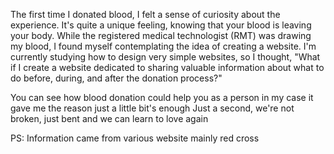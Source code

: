 The first time I donated blood, I felt a sense of curiosity about the experience. 
It's quite a unique feeling, knowing that your blood is leaving your body. 
While the registered medical technologist (RMT) was drawing my blood, 
I found myself contemplating the idea of creating a website.
I'm currently studying how to design very simple websites, so I thought, 
"What if I create a website dedicated to sharing valuable information about what to do before, during, and after the donation process?"

You can see how blood donation could help you as a person in my case it gave me the reason
just a little bit's enough
Just a second, 
we're not broken, 
just bent and we can learn to love again



PS: Information came from various website mainly red cross
